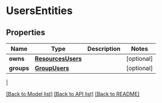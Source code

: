 # UsersEntities

## Properties
| Name | Type | Description | Notes |
------------ | ------------- | ------------- | -------------
| **owns** | [**ResourcesUsers**](ResourcesUsers.md) |  | [optional] 
**groups** | [**GroupUsers**](GroupUsers.md) |  | [optional] 
 |

[[Back to Model list]](../README.md#documentation-for-models) [[Back to API list]](../README.md#documentation-for-api-endpoints) [[Back to README]](../README.md)


